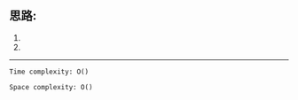 <img src=" " width="60%" height="auto"/>

## 思路:

1. 
2. 

___

`Time complexity: O()`

`Space complexity: O()`

```python

```